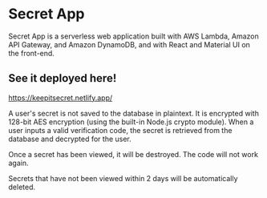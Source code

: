 # Secret App

Secret App is a serverless web application built with AWS Lambda,
Amazon API Gateway, and Amazon DynamoDB, and with React and
Material UI on the front-end.

## See it deployed here!
https://keepitsecret.netlify.app/

A user's secret is not saved to the database in plaintext. It is
encrypted with 128-bit AES encryption (using the built-in Node.js
crypto module). When a user inputs a valid verification code, the
secret is retrieved from the database and decrypted for the user.

Once a secret has been viewed, it will be destroyed. The code will
not work again.

Secrets that have not been viewed within 2 days will be
automatically deleted.
